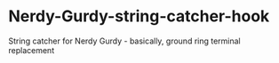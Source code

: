 # Nerdy-Gurdy-string-catcher-hook
String catcher for Nerdy Gurdy - basically, ground ring terminal replacement
